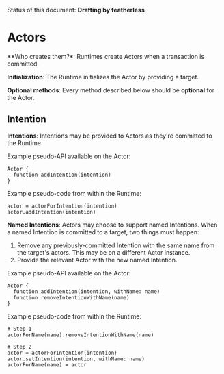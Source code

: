 Status of this document: **Drafting by featherless**

# Actors

**Who creates them?*: Runtimes create Actors when a transaction is committed.

**Initialization**: The Runtime initializes the Actor by providing a target.

**Optional methods**: Every method described below should be **optional** for the Actor.

## Intention

**Intentions**: Intentions may be provided to Actors as they're committed to the Runtime.

Example pseudo-API available on the Actor:

    Actor {
      function addIntention(intention)
    }

Example pseudo-code from within the Runtime:

    actor = actorForIntention(intention)
    actor.addIntention(intention)

**Named Intentions**: Actors may choose to support named Intentions. When a named Intention is committed to a target, two things must happen:

1. Remove any previously-committed Intention with the same name from the target's actors. This may be on a different Actor instance.
2. Provide the relevant Actor with the new named Intention.

Example pseudo-API available on the Actor:

    Actor {
      function addIntention(intention, withName: name)
      function removeIntentionWithName(name)
    }

Example pseudo-code from within the Runtime:

    # Step 1
    actorForName(name).removeIntentionWithName(name)
    
    # Step 2
    actor = actorForIntention(intention)
    actor.setIntention(intention, withName: name)
    actorForName(name) = actor
